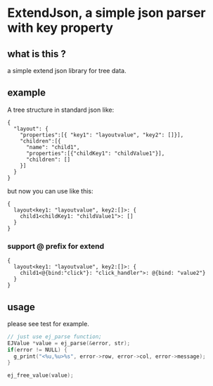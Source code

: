 # ExtendJson, a simple json parser with key property


## what is this ?

a simple extend json library for tree data.

## example

A tree structure in standard json like:
```text
{
  "layout": {
    "properties":[{ "key1": "layoutvalue", "key2": []}],
    "children":[{
      "name": "child1",
      "properties":[{"childKey1": "childValue1"}],
      "children": []
    }]
  }
}
```

but now you can use like this:

```text
{
  layout<key1: "layoutvalue", key2:[]>: {
    child1<childKey1: "childValue1">: []
  }
}
```

### support @ prefix for extend
```text
{
  layout<key1: "layoutvalue", key2:[]>: {
    child1<@{bind:"click"}: "click_handler">: @{bind: "value2"}
  }
}
```

## usage
please see test for example.

```c
// just use ej_parse function;
EJValue *value = ej_parse(&error, str);
if(error != NULL) {
  g_print("<%u,%u>%s", error->row, error->col, error->message);
}

ej_free_value(value);
```
